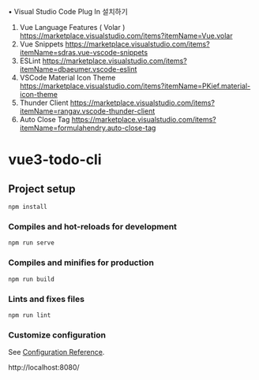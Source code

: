 • Visual Studio Code Plug In 설치하기
1. Vue Language Features ( Volar )
https://marketplace.visualstudio.com/items?itemName=Vue.volar
2. Vue Snippets
https://marketplace.visualstudio.com/items?itemName=sdras.vue-vscode-snippets
3. ESLint
https://marketplace.visualstudio.com/items?itemName=dbaeumer.vscode-eslint
4. VSCode Material Icon Theme
https://marketplace.visualstudio.com/items?itemName=PKief.material-icon-theme
5. Thunder Client
https://marketplace.visualstudio.com/items?itemName=rangav.vscode-thunder-client
6. Auto Close Tag
https://marketplace.visualstudio.com/items?itemName=formulahendry.auto-close-tag


# vue3-todo-cli

## Project setup
```
npm install
```

### Compiles and hot-reloads for development
```
npm run serve
```

### Compiles and minifies for production
```
npm run build
```

### Lints and fixes files
```
npm run lint
```

### Customize configuration
See [Configuration Reference](https://cli.vuejs.org/config/).


http://localhost:8080/